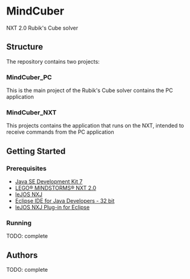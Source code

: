 # MindCuber
NXT 2.0 Rubik's Cube solver
## Structure
The repository contains two projects:
### MindCuber_PC
This is the main project of the Rubik's Cube solver contains the PC application
### MindCuber_NXT
This projects contains the application that runs on the NXT, intended to receive commands from the PC application
## Getting Started
### Prerequisites
* [Java SE Development Kit 7](http://www.oracle.com/technetwork/java/javase/downloads/java-archive-downloads-javase7-521261.html)
* [LEGO® MINDSTORMS® NXT 2.0](https://www.lego.com/en-us/mindstorms/downloads/nxt-software-download)
* [leJOS NXJ](http://www.lejos.org/nxj-downloads.php)
* [Eclipse IDE for Java Developers - 32 bit](http://www.eclipse.org/downloads/eclipse-packages/)
* [leJOS NXJ Plug-in for Eclipse](https://lejos.sourceforge.io/nxt/nxj/tutorial/Preliminaries/UsingEclipse.htm)
### Running
TODO: complete
## Authors
TODO: complete
